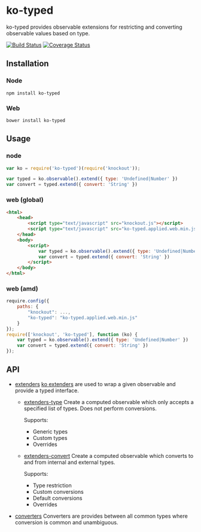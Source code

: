 # ko-typed

ko-typed provides observable extensions for restricting and converting observable values based on type.

[![Build Status](https://travis-ci.org/WHenderson/ko-typed.svg?branch=master)](https://travis-ci.org/WHenderson/ko-typed)
[![Coverage Status](https://coveralls.io/repos/WHenderson/ko-typed/badge.svg?branch=master&service=github)](https://coveralls.io/github/WHenderson/ko-typed?branch=master)

## Installation

### Node
    npm install ko-typed

### Web
    bower install ko-typed

## Usage

### node
```js
var ko = require('ko-typed')(require('knockout'));

var typed = ko.observable().extend({ type: 'Undefined|Number' })
var convert = typed.extend({ convert: 'String' })
```

### web (global)
```html
<html>
    <head>
        <script type="text/javascript" src="knockout.js"></script>
        <script type="text/javascript" src="ko-typed.applied.web.min.js"></script>
    </head>
    <body>
        <script>
            var typed = ko.observable().extend({ type: 'Undefined|Number' })
            var convert = typed.extend({ convert: 'String' })
        </script>
    </body>
</html>
```

### web (amd)
```js
require.config({
    paths: {
        "knockout": ...,
        "ko-typed": "ko-typed.applied.web.min.js"
    }
});
require(['knockout', 'ko-typed'], function (ko) {
    var typed = ko.observable().extend({ type: 'Undefined|Number' })
    var convert = typed.extend({ convert: 'String' })
});
```

## API

* [extenders](./documentation/extenders.md)
  [ko extenders](http://knockoutjs.com/documentation/extenders.html) are used to wrap a given observable and provide a typed interface.

  * [extenders-type](./documentation/extenders-type.md)
    Create a computed observable which only accepts a specified list of types.
    Does not perform conversions.

    Supports:
    * Generic types
    * Custom types
    * Overrides

  * [extenders-convert](./documentation/extenders-type.md)
    Create a computed observable which converts to and from internal and external types.

    Supports:
    * Type restriction
    * Custom conversions
    * Default conversions
    * Overrides

* [converters](./documentation/converters.md)
  Converters are provides between all common types where conversion is common and unambiguous.

